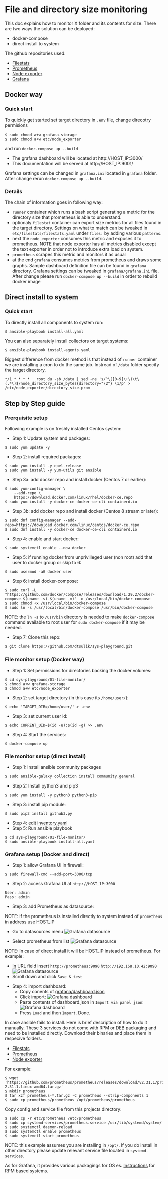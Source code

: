 # File and directory size monitoring
This doc explains how to monitor X folder and its contents for size. There are two ways the solution can be deployed:

+ docker-compose
+ direct install to system

The github repositories used:

+ [Filestats](https://github.com/michael-doubez/filestat_exporter)
+ [Prometheus](https://github.com/prometheus/prometheus)
+ [Node exporter](https://github.com/prometheus/node_exporter)
+ [Grafana](https://github.com/grafana/grafana)

## Docker way
### Quick start
To quickly get started set target directory in `.env` file, change direcotry permisions 
```
$ sudo chmod a+w grafana-storage
$ sudo chmod a+w etc/node_exporter
```
and run `docker-compose up --build`

+ The grafana dashboard will be located at http://HOST_IP:3000/
+ This documentation will be served at http://HOST_IP:9001/

Grafana settings can be changed in `grafana.ini` located in `grafana` folder. After change rerun `docker-compose up --build`.

### Details
The chain of information goes in following way:

+ `runner` container which runs a bash script generating a metric for the directory size that prometheus is able to understand.
+ optionaly `filestat` container can export size metrics for all files found in the target directory. Settings on what to match can be tweaked in `etc/filestats/filestats.yaml` under `files:` by adding various `patterns`.
+ next the `node_exporter` consumes this metric and exposes it to prometheus. NOTE that node exporter has all metrics disabled except the text exporter in order not to introduce extra load on system.
+ `prometheus` scrapes this metric and monitors it as usual
+ at the end `grafana` consumes metrics from prometheus and draws some graphs. Sample dashboard definition file can be found in `grafana` directory. Grafana settings can be tweaked in `grafana/grafana.ini` file. After change please run `docker-compose up --build` in order to rebuild docker image

## Direct install to system
### Quick start
To directly install all components to system run:
```
$ ansible-playbook install-all.yaml
```
You can also separately install collectors on target systems:
```
$ ansible-playbook install-agents.yaml
```

Biggest difference from docker method is that instead of `runner` container we are installing a cron to do the same job. Instread of `/data` folder specify the target directory.

```
*/1 * * * *   root du -sb /data | sed -ne 's/^\([0-9]\+\)\t\(.*\)$/node_directory_size_bytes{directory="\2"} \1/p' > /etc/node_exporter/directory_size.prom
```

## Step by Step guide
### Prerquisite setup
Following example is on freshly installed Centos system:
+ Step 1: Update system and packages:
```
$ sudo yum update -y
```
+ Step 2: install required packages:
```
$ sudo yum install -y epel-release
$ sudo yum install -y yum-utils git ansible
```
+ Step 3a: add docker repo and install docker (Centos 7 or earlier):
```
$ sudo yum-config-manager \
    --add-repo \
    https://download.docker.com/linux/rhel/docker-ce.repo
$ sudo yum install -y docker-ce docker-ce-cli containerd.io
```
+ Step 3b: add docker repo and install docker (Centos 8 stream or later):
```
$ sudo dnf config-manager --add-repo=https://download.docker.com/linux/centos/docker-ce.repo
$ sudo dnf install -y docker-ce docker-ce-cli containerd.io
```
+ Step 4: enable and start docker:
```
$ sudo systemctl enable --now docker
```
+ Step 5: if running docker from unprivilleged user (non root) add that user to docker group or skip to 6:
```
$ sudo usermod -aG docker user
```
+ Step 6: install docker-compose:
```
$ sudo curl -L "https://github.com/docker/compose/releases/download/1.29.2/docker-compose-$(uname -s)-$(uname -m)" -o /usr/local/bin/docker-compose
$ sudo chmod +x /usr/local/bin/docker-compose
$ sudo ln -s /usr/local/bin/docker-compose /usr/bin/docker-compose
```
NOTE: the `ln -s` to `/usr/bin` directory is needed to make `docker-compose` command available to root user for `sudo docker-compose` if it may be needed.
+ Step 7: Clone this repo:
```
$ git clone https://github.com/dtsulik/sys-playground.git
```

### File monitor setup (Docker way)
+ Step 1: Set permissions for directories backing the docker volumes:
```
$ cd sys-playground/01-file-monitor/
$ chmod a+w grafana-storage
$ chmod a+w etc/node_exporter
```
+ Step 2: set target directory (in this case its `/home/user/`):
```
$ echo 'TARGET_DIR=/home/user/' > .env
```
+ Step 3: set current user id:
```
$ echo CURRENT_UID=$(id -u):$(id -g) >> .env
```
+ Step 4: Start the services:
```
$ docker-compose up
```
### File monitor setup (direct install)
+ Step 1: Install ansible community packages
```
$ sudo ansible-galaxy collection install community.general
```
+ Step 2: Install python3 and pip3
```
$ sudo yum install -y python3 python3-pip
```
+ Step 3: install pip module:
```
$ sudo pip3 install github3.py
```
+ Step 4: edit [inventory.yaml](/01-file-monitor/inventory.yaml)
+ Step 5: Run ansible playbook
```
$ cd sys-playground/01-file-monitor/
$ sudo ansible-playbook install-all.yaml
```
### Grafana setup (Docker and direct)
+ Step 1: allow Grafana UI in firewall:
```
$ sudo firewall-cmd --add-port=3000/tcp
```
+ Step 2: access Grafana UI at `http://HOST_IP:3000`
```
User: admin
Pass: admin
```
+ Step 3: add Prometheus as datasource:

NOTE: if the prometheus is installed directly to system instead of `prometheus` in address use HOST_IP
* Go to datasources menu
![Grafana datasource](/01-file-monitor/doc/screens/grafana_01.jpg?raw=true "Grafana datasource")

* Select prometheus from list
![Grafana datasource](/01-file-monitor/doc/screens/grafana_02.jpg?raw=true "Grafana datasource")

NOTE: In case of direct install it will be HOST_IP instead of prometheus. For example:

* In URL field insert `http://prometheus:9090`
`http://192.168.10.42:9090`
![Grafana datasource](/01-file-monitor/doc/screens/grafana_03.jpg?raw=true "Grafana datasource")
* Scroll down and click `Save & test`

+ Step 4: import dashboard:
    * Copy conents of [grafana/dashboard.json](/01-file-monitor/grafana/dashboard.json)
    * Click import:
![Grafana dashboard](/01-file-monitor/doc/screens/grafana_04.jpg?raw=true "Grafana dashboard")
    * Paste contents of dashboard.json in `Import via panel json`:
![Grafana dashboard](/01-file-monitor/doc/screens/grafana_05.jpg?raw=true "Grafana dashboard")
    * Press `Load` and then `Import`. Done.

In case ansible fails to install. Here is brief description of how to do it manually.
These 3 services do not come with RPM or DEB packaging and need to be installed directly. Download their binaries and place them in respecive folders.

+ [Filestats](https://github.com/michael-doubez/filestat_exporter/releases)
+ [Prometheus](https://github.com/prometheus/prometheus/releases)
+ [Node exporter](https://github.com/prometheus/node_exporter/releases)

For example:

```
$ wget 'https://github.com/prometheus/prometheus/releases/download/v2.31.1/prometheus-2.31.1.linux-amd64.tar.gz'
$ mkdir prometheus
$ tar xzf prometheus-*.tar.gz -C prometheus --strip-components 1
$ sudo cp prometheus/prometheus /opt/prometheus/prometheus
```
Copy config and service file from this projects directory:
```
$ sudo cp -r etc/prometheus /etc/prometheus
$ sudo cp systemd-services/prometheus.service /usr/lib/systemd/system/
$ sudo systemctl daemon-reload
$ sudo systemctl enable prometheus
$ sudo systemctl start prometheus
```
NOTE: this example assumes you are installing in `/opt/`. If you do install in other directory please update relevant service file located in `systemd-services`.

As for Grafana, it provides various packagings for OS es. [Instructions](https://grafana.com/docs/grafana/latest/installation/rpm/) for RPM based systems.
